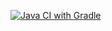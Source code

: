 [![Java CI with Gradle](https://github.com/nshishova/API-CI.1/actions/workflows/gradle.yml/badge.svg)](https://github.com/nshishova/API-CI.1/actions/workflows/gradle.yml)
